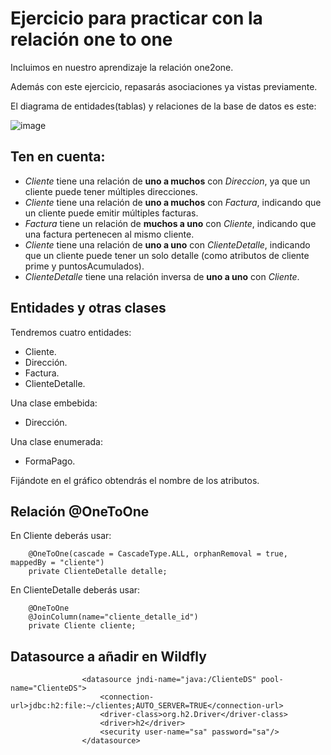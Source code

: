 # Ejercicio para practicar con la relación one to one

Incluimos en nuestro aprendizaje la relación one2one.

Además con este ejercicio, repasarás asociaciones ya vistas previamente.

El diagrama de entidades(tablas) y relaciones de la base de datos es este:

![image](https://github.com/user-attachments/assets/676105b1-1c71-4024-a6a3-6a2f59223de2)


## Ten en cuenta:

- *Cliente* tiene una relación de **uno a muchos** con *Direccion*, ya que un cliente puede tener múltiples direcciones.
- *Cliente* tiene una relación de **uno a muchos** con *Factura*, indicando que un cliente puede emitir múltiples facturas.
- *Factura* tiene un relación de **muchos a uno** con *Cliente*, indicando que una factura pertenecen al mismo cliente.
- *Cliente* tiene una relación de **uno a uno** con *ClienteDetalle*, indicando que un cliente puede tener un solo detalle (como atributos de cliente prime y puntosAcumulados).
- *ClienteDetalle* tiene una relación inversa de **uno a uno** con *Cliente*.


## Entidades y otras clases

Tendremos cuatro entidades:

- Cliente.
- Dirección.
- Factura.
- ClienteDetalle.

Una clase embebida:
- Dirección.

Una clase enumerada:
- FormaPago.

Fijándote en el gráfico obtendrás el nombre de los atributos.

## Relación @OneToOne

En Cliente deberás usar:

```
    @OneToOne(cascade = CascadeType.ALL, orphanRemoval = true, mappedBy = "cliente")
    private ClienteDetalle detalle;
```

En ClienteDetalle deberás usar:

```
    @OneToOne
    @JoinColumn(name="cliente_detalle_id")
    private Cliente cliente;

```

## Datasource a añadir en Wildfly

```
                <datasource jndi-name="java:/ClienteDS" pool-name="ClienteDS">
                    <connection-url>jdbc:h2:file:~/clientes;AUTO_SERVER=TRUE</connection-url>
                    <driver-class>org.h2.Driver</driver-class>
                    <driver>h2</driver>
                    <security user-name="sa" password="sa"/>
                </datasource>

```


  
